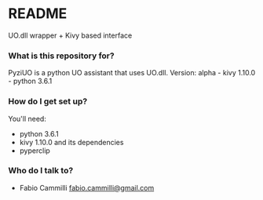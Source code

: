 # README #

UO.dll wrapper + Kivy based interface

### What is this repository for? ###

PyziUO is a python UO assistant that uses UO.dll.
Version: alpha - kivy 1.10.0 - python 3.6.1


### How do I get set up? ###

You'll need:
- python 3.6.1
- kivy 1.10.0 and its dependencies
- pyperclip

### Who do I talk to? ###

* Fabio Cammilli <fabio.cammilli@gmail.com>
